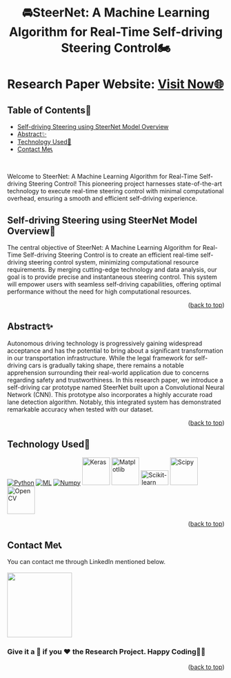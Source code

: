 # <p align="center">🚘SteerNet: A Machine Learning Algorithm for Real-Time Self-driving Steering Control🏍️</p>

<div id="top"></div>

<h1> Research Paper Website: <a href="https://drive.google.com/file/d/15wEFrm3JKYAToGFmP2BYBrC41RvKvhUS/view?usp=share_link">Visit Now🌐</a></h1>

<!-- --------------------------------------------------------------------------------------------------------------------------------------------------------- -->

<h2>Table of Contents🧾</h2>

- [Self-driving Steering using SteerNet Model Overview](#self-driving-steering-using-steernet-overview)
- [Abstract✨](#abstract)
- [Technology Used🚀](#technology-used)
- [Contact Me📞](#contact-me)
<br>

Welcome to SteerNet: A Machine Learning Algorithm for Real-Time Self-driving Steering Control! This pioneering project harnesses state-of-the-art technology to execute real-time steering control with minimal computational overhead, ensuring a smooth and efficient self-driving experience.

<!-- --------------------------------------------------------------------------------------------------------------------------------------------------------- -->

<h2>Self-driving Steering using SteerNet Model Overview📌</h2>
The central objective of SteerNet: A Machine Learning Algorithm for Real-Time Self-driving Steering Control is to create an efficient real-time self-driving steering control system, minimizing computational resource requirements. By merging cutting-edge technology and data analysis, our goal is to provide precise and instantaneous steering control. This system will empower users with seamless self-driving capabilities, offering optimal performance without the need for high computational resources.
<p align="right">(<a href="#top">back to top</a>)</p>

<!-- --------------------------------------------------------------------------------------------------------------------------------------------------------- -->

<h2>Abstract✨</h2>
Autonomous driving technology is progressively gaining widespread acceptance and has the potential to bring about a significant transformation in our transportation infrastructure. While the legal framework for self-driving cars is gradually taking shape, there remains a notable apprehension surrounding their real-world application due to concerns regarding safety and trustworthiness. In this research paper, we introduce a self-driving car prototype named SteerNet built upon a Convolutional Neural Network (CNN). This prototype also incorporates a highly accurate road lane detection algorithm. Notably, this integrated system has demonstrated remarkable accuracy when tested with our dataset.
<p align="right">(<a href="#top">back to top</a>)</p>

<!-- --------------------------------------------------------------------------------------------------------------------------------------------------------- -->

<h2>Technology Used🚀</h2>

<p>
  <a href="https://www.w3schools.com/python/"> <img src="https://img.icons8.com/color/python" alt="Python" /></a>
  <a href="https://www.w3schools.com/ai_machine_learning/"> <img src="https://img.icons8.com/?size=64&id=yjSFO4TGzhsn&format=png" alt="ML" /></a>
  <a href="https://www.w3schools.com/python/numpy"> <img src="https://img.icons8.com/color/numpy" alt="Numpy" /></a>
  <a href="https://www.tutorialspoint.com/keras/index.htm"> <img src="https://upload.wikimedia.org/wikipedia/commons/thumb/a/ae/Keras_logo.svg/240px-Keras_logo.svg.png" alt="Keras" width="64" height="64" /></a>
  <a href="https://www.w3schools.com/python/matplotlib_intro"> <img src="https://upload.wikimedia.org/wikipedia/commons/thumb/8/84/Matplotlib_icon.svg/180px-Matplotlib_icon.svg.png" alt="Matplotlib" width="64" height="64" /></a>
  <a href="http://scikit-learn.org/stable/tutorial/index.html"> <img src="https://upload.wikimedia.org/wikipedia/commons/thumb/0/05/Scikit_learn_logo_small.svg/260px-Scikit_learn_logo_small.svg.png" alt="Scikit-learn" width="64" height="34" /></a>
  <a href="https://www.w3schools.com/python/scipy"> <img src="https://upload.wikimedia.org/wikipedia/commons/thumb/b/b2/SCIPY_2.svg/240px-SCIPY_2.svg.png" alt="Scipy" width="64" height="64" /></a>
  <a href="https://www.tutorialspoint.com/opencv/index.htm"> <img src="https://upload.wikimedia.org/wikipedia/commons/3/32/OpenCV_Logo_with_text_svg_version.svg" alt="OpenCV" width="64" height="64" /></a>
  
</p>
<p align="right">(<a href="#top">back to top</a>)</p>

<!-- --------------------------------------------------------------------------------------------------------------------------------------------------------- -->

<h2>Contact Me📞</h2>

You can contact me through LinkedIn mentioned below.<br><br>
<a href="https://www.linkedin.com/in/snehilsharma31/"><img src="https://img.shields.io/badge/LinkedIn-0077B5?style=for-the-badge&logo=linkedin&logoColor=white" width="150px"></a>

<!-- --------------------------------------------------------------------------------------------------------------------------------------------------------- -->

<h3>Give it a 🌟 if you ❤ the Research Project. Happy Coding👨‍💻</h3>
<p align="right">(<a href="#top">back to top</a>)</p>
